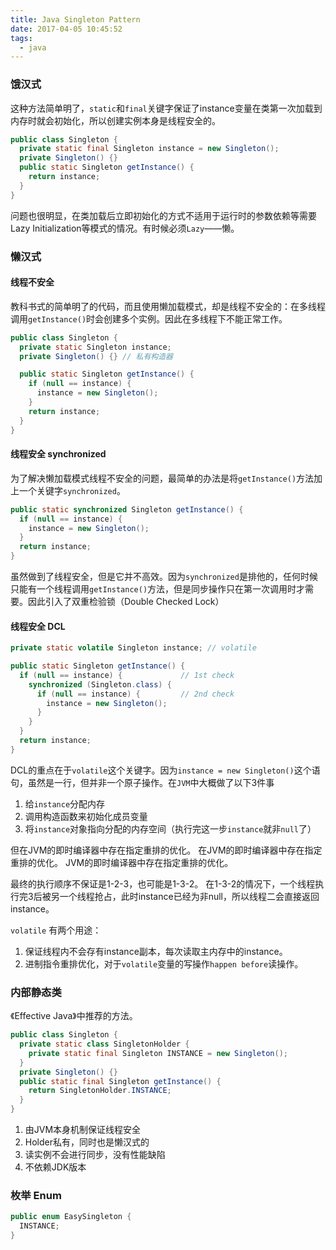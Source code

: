 ```yaml
---
title: Java Singleton Pattern
date: 2017-04-05 10:45:52
tags:
  - java
---
```


### 饿汉式
这种方法简单明了，`static`和`final`关键字保证了instance变量在类第一次加载到内存时就会初始化，所以创建实例本身是线程安全的。
``` java
public class Singleton {
  private static final Singleton instance = new Singleton();
  private Singleton() {}
  public static Singleton getInstance() {
    return instance;
  }
}
```
问题也很明显，在类加载后立即初始化的方式不适用于运行时的参数依赖等需要Lazy Initialization等模式的情况。有时候必须`Lazy`——懒。

### 懒汉式
#### 线程不安全
教科书式的简单明了的代码，而且使用懒加载模式，却是线程不安全的：在多线程调用`getInstance()`时会创建多个实例。因此在多线程下不能正常工作。
``` java
public class Singleton {
  private static Singleton instance;
  private Singleton() {} // 私有构造器

  public static Singleton getInstance() {
    if (null == instance) {
      instance = new Singleton();
    }
    return instance;
  }
}
```

#### 线程安全 synchronized
为了解决懒加载模式线程不安全的问题，最简单的办法是将`getInstance()`方法加上一个关键字`synchronized`。
``` java
public static synchronized Singleton getInstance() {
  if (null == instance) {
    instance = new Singleton();
  }
  return instance;
}
```
虽然做到了线程安全，但是它并不高效。因为`synchronized`是排他的，任何时候只能有一个线程调用`getInstance()`方法，但是同步操作只在第一次调用时才需要。因此引入了双重检验锁（Double Checked Lock）

#### 线程安全 DCL
``` java
private static volatile Singleton instance; // volatile

public static Singleton getInstance() {
  if (null == instance) {             // 1st check
    synchronized (Singleton.class) {
      if (null == instance) {         // 2nd check
        instance = new Singleton();
      }
    }
  }
  return instance;
}
```
DCL的重点在于`volatile`这个关键字。因为`instance = new Singleton()`这个语句，虽然是一行，但并非一个原子操作。在`JVM`中大概做了以下3件事
1. 给`instance`分配内存
2. 调用构造函数来初始化成员变量
3. 将`instance`对象指向分配的内存空间（执行完这一步`instance`就非`null`了）

但在JVM的即时编译器中存在指定重排的优化。
在JVM的即时编译器中存在指定重排的优化。
JVM的即时编译器中存在指定重排的优化。

最终的执行顺序不保证是1-2-3，也可能是1-3-2。
在1-3-2的情况下，一个线程执行完3后被另一个线程抢占，此时instance已经为非null，所以线程二会直接返回instance。

`volatile` 有两个用途：
1. 保证线程内不会存有instance副本，每次读取主内存中的instance。
2. 进制指令重排优化，对于`volatile`变量的写操作`happen before`读操作。

### 内部静态类
《Effective Java》中推荐的方法。
``` java
public class Singleton {
  private static class SingletonHolder {
    private static final Singleton INSTANCE = new Singleton();
  }
  private Singleton() {}
  public static final Singleton getInstance() {
    return SingletonHolder.INSTANCE;
  }
}
```
1. 由JVM本身机制保证线程安全
2. Holder私有，同时也是懒汉式的
3. 读实例不会进行同步，没有性能缺陷
4. 不依赖JDK版本

### 枚举 Enum
``` java
public enum EasySingleton {
  INSTANCE;
}
```
